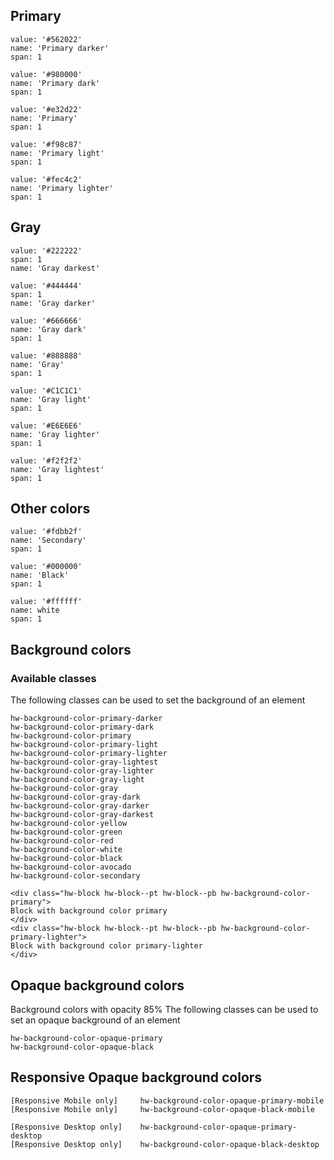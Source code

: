## Primary

```color
value: '#562022'
name: 'Primary darker'
span: 1
```

```color
value: '#980000'
name: 'Primary dark'
span: 1
```

```color
value: '#e32d22'
name: 'Primary'
span: 1
```

```color
value: '#f98c87'
name: 'Primary light'
span: 1
```

```color
value: '#fec4c2'
name: 'Primary lighter'
span: 1
```

## Gray

```color
value: '#222222'
span: 1
name: 'Gray darkest'
```

```color
value: '#444444'
span: 1
name: 'Gray darker'
```

```color
value: '#666666'
name: 'Gray dark'
span: 1
```

```color
value: '#888888'
name: 'Gray'
span: 1
```

```color
value: '#C1C1C1'
name: 'Gray light'
span: 1
```

```color
value: '#E6E6E6'
name: 'Gray lighter'
span: 1
```

```color
value: '#f2f2f2'
name: 'Gray lightest'
span: 1
```

## Other colors

```color
value: '#fdbb2f'
name: 'Secondary'
span: 1
```

```color
value: '#000000'
name: 'Black'
span: 1
```

```color
value: '#ffffff'
name: white
span: 1
```

## Background colors
### Available classes
The following classes can be used to set the background of an element
```code
hw-background-color-primary-darker                     
hw-background-color-primary-dark
hw-background-color-primary
hw-background-color-primary-light
hw-background-color-primary-lighter
hw-background-color-gray-lightest
hw-background-color-gray-lighter
hw-background-color-gray-light
hw-background-color-gray
hw-background-color-gray-dark
hw-background-color-gray-darker
hw-background-color-gray-darkest
hw-background-color-yellow
hw-background-color-green
hw-background-color-red
hw-background-color-white
hw-background-color-black
hw-background-color-avocado
hw-background-color-secondary
```

```html|span-4
<div class="hw-block hw-block--pt hw-block--pb hw-background-color-primary">
Block with background color primary
</div>
<div class="hw-block hw-block--pt hw-block--pb hw-background-color-primary-lighter">
Block with background color primary-lighter
</div>
```

## Opaque background colors
Background colors with opacity 85%
The following classes can be used to set an opaque background of an element
```code
hw-background-color-opaque-primary
hw-background-color-opaque-black
```

## Responsive Opaque background colors
```code
[Responsive Mobile only]     hw-background-color-opaque-primary-mobile
[Responsive Mobile only]     hw-background-color-opaque-black-mobile

[Responsive Desktop only]    hw-background-color-opaque-primary-desktop
[Responsive Desktop only]    hw-background-color-opaque-black-desktop
```
